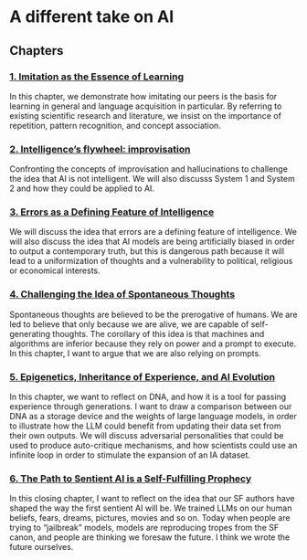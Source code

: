 # A different take on AI

## Chapters

### [1. Imitation as the Essence of Learning](chapter1-imitation.md)

In this chapter, we demonstrate how imitating our peers is the basis for learning in general and language acquisition in particular. By referring to existing scientific research and literature, we insist on the importance of repetition, pattern recognition, and concept association.

### [2. Intelligence’s flywheel: improvisation](chapter2-improvisation.md)

Confronting the concepts of improvisation and hallucinations to challenge the idea that AI is not intelligent. We will also discusss System 1 and System 2 and how they could be applied to AI.

### [3. Errors as a Defining Feature of Intelligence](chapter3-error.md)

We will discuss the idea that errors are a defining feature of intelligence. We will also discuss the idea that AI models are being artificially biased in order to output a contemporary truth, but this is dangerous path because it will lead to a uniformization of thoughts and a vulnerability to political, religious or economical interests.

### [4. Challenging the Idea of Spontaneous Thoughts](chapter4-spontaneous-thoughts.md)

Spontaneous thoughts are believed to be the prerogative of humans. We are led to believe that only because we are alive, we are capable of self-generating thoughts. The corollary of this idea is that machines and algorithms are inferior because they rely on power and a prompt to execute. In this chapter, I want to argue that we are also relying on prompts.

### [5. Epigenetics, Inheritance of Experience, and AI Evolution](chapter5-epigenetics.md)

In this chapter, we want to reflect on DNA, and how it is a tool for passing experience through generations. I want to draw a comparison between our DNA as a storage device and the weights of large language models, in order to illustrate how the LLM could benefit from updating their data set from their own outputs.
We will discuss adversarial personalities that could be used to produce auto-critique mechanisms, and how scientists could use an infinite loop in order to stimulate the expansion of an IA dataset.

### [6. The Path to Sentient AI is a Self-Fulfilling Prophecy](chapter6-sentience.md)

In this closing chapter, I want to reflect on the idea that our SF authors have shaped the way the first sentient AI will be. We trained LLMs on our human beliefs, fears, dreams, pictures, movies and so on. Today when people are trying to “jailbreak” models, models are reproducing tropes from the SF canon, and people are thinking we foresaw the future. I think we wrote the future ourselves.
